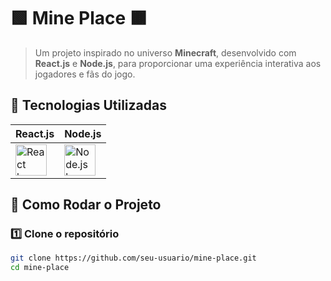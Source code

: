 # 🟩 Mine Place 🟫

> Um projeto inspirado no universo **Minecraft**, desenvolvido com **React.js** e **Node.js**, para proporcionar uma experiência interativa aos jogadores e fãs do jogo.

## 🚀 Tecnologias Utilizadas  
| **React.js** | **Node.js** |
|-------------|------------|
| <img src="https://cdn.jsdelivr.net/gh/devicons/devicon/icons/react/react-original.svg" height="50" alt="React logo"> | <img src="https://cdn.jsdelivr.net/gh/devicons/devicon/icons/nodejs/nodejs-original.svg" height="50" alt="Node.js logo"> | <img src="https://cdn.jsdelivr.net/gh/devicons/devicon/icons/styledcomponents/styledcomponents-original.svg" height="50" alt="Styled Components logo"> | <img src="https://cdn.jsdelivr.net/gh/devicons/devicon/icons/express/express-original.svg" height="50" alt="Express.js logo"> |

## 🔧 Como Rodar o Projeto  

### 1️⃣ Clone o repositório  
```bash
git clone https://github.com/seu-usuario/mine-place.git
cd mine-place

